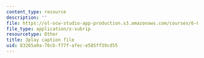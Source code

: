 ```yaml
---
content_type: resource
description: ''
file: https://ol-ocw-studio-app-production.s3.amazonaws.com/courses/6-004-computation-structures-spring-2017/83265a0a76cbf77fafece585ff39cd55_5jZ8VZ6G2uY.srt
file_type: application/x-subrip
resourcetype: Other
title: 3play caption file
uid: 83265a0a-76cb-f77f-afec-e585ff39cd55
---
```

